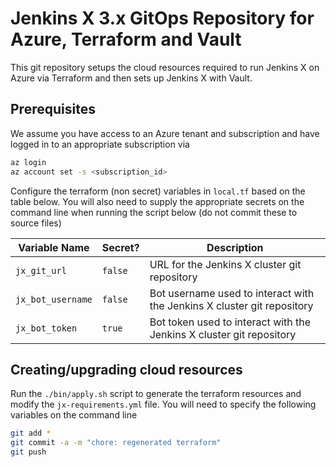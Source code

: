 # Jenkins X 3.x GitOps Repository for Azure, Terraform and Vault

This git repository setups the cloud resources required to run Jenkins X on Azure via Terraform and then sets up Jenkins X with Vault.

## Prerequisites

We assume you have access to an Azure tenant and subscription and have logged in to an appropriate subscription via

```sh
az login
az account set -s <subscription_id>
```

Configure the terraform (non secret) variables in `local.tf` based on the table below. You will also need to supply the appropriate secrets
on the command line when running the script below (do not commit these to source files)

| Variable Name | Secret? | Description |
|------|-----|--------|
| `jx_git_url` | `false` | URL for the Jenkins X cluster git repository
| `jx_bot_username` | `false` | Bot username used to interact with the Jenkins X cluster git repository
| `jx_bot_token` | `true` | Bot token used to interact with the Jenkins X cluster git repository

## Creating/upgrading cloud resources

Run the `./bin/apply.sh` script to generate the terraform resources and modify the `jx-requirements.yml` file.
You will need to specify the following variables on the command line

```bash 
git add *
git commit -a -m "chore: regenerated terraform"
git push
```
